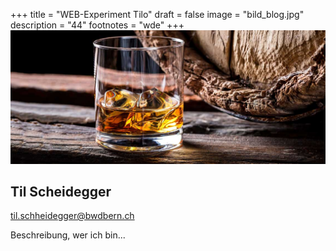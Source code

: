 +++
title = "WEB-Experiment Tilo"
draft = false
image = "bild_blog.jpg"
description = "44"
footnotes = "wde"
+++
![44](bild_blog.jpg "44")

## Til Scheidegger

til.schheidegger@bwdbern.ch

Beschreibung, wer ich bin...